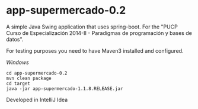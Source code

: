 app-supermercado-0.2
====================

A simple Java Swing application that uses spring-boot. For the "PUCP Curso de Especialización 2014-II - Paradigmas de programación y bases de datos".

For testing purposes you need to have Maven3 installed and configured.

*Windows*

    cd app-supermercado-0.2
    mvn clean package
    cd target
    java -jar app-supermercado-1.1.8.RELEASE.jar

Developed in IntelliJ Idea